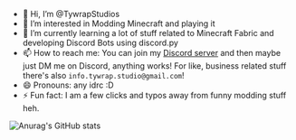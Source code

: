 - 👋 Hi, I’m @TywrapStudios
- 👀 I’m interested in Modding Minecraft and playing it
- 🌱 I’m currently learning a lot of stuff related to Minecraft Fabric and developing Discord Bots using discord.py
- 📫 How to reach me: You can join my [Discord server](https://discord.gg/kcm8scfCwK) and then maybe just DM me on Discord, anything works! For like, business related stuff there's also `info.tywrap.studio@gmail.com`!
- 😄 Pronouns: any idrc :D
- ⚡ Fun fact: I am a few clicks and typos away from funny modding stuff heh.

![Anurag's GitHub stats](https://github-readme-stats.vercel.app/api?username=TywrapStudios&show_icons=true&theme=dracula)
<!---
TywrapStudios/TywrapStudios is a ✨ special ✨ repository because its `README.md` (this file) appears on your GitHub profile.
You can click the Preview link to take a look at your changes.
--->
